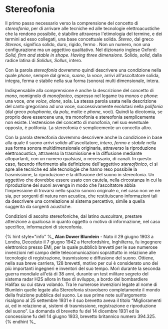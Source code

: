 # Stereofonia

Il primo passo necessario verso la comprensione del concetto di _stereofonia_, per di arrivare alle tecniche ed alle tecnologie elettroacustiche che la rendono possibile, è stabilire attraverso l'etimologia del termine, e dei termini ad esso collegati, una base concettuale solida. _Stereo_, dal greco _Stereos_, significa solido, duro, rigido, fermo . Non un numero, non una configurazione ma un aggettivo qualitativo. Nel dizionario inglese Oxford: _Solid, firm and stable in shape. Having three dimensions_. Solido, _solid_, dalla radice latina di _Solidus, Sollus_, intero.

Con la parola _stereofonia_ dovremmo quindi descrivere una condizione nella quale _phone_, sempre dal greco, _suono_, la _voce_, arrivi all'ascoltatore solida, integra, ferma e stabile nella sua forma (sonora) multi dimensionale, intera.

Indispensabile alla comprensione è anche la descrizione del concetto di _mono_, nomignolo di _monofonico_, espresso nel legame tra _monos_ e _phone_: una voce, _one voice_, _alone_, sola. La stessa parola usata nella descrizione del canto gregoriano ad una voce, successivamente evolutasi nella _polifonia_ (dal greco _poluphonia_, da _polu_, molte e _phone_, voci). Quindi la dicotomia, se proprio deve essercene una, tra monofonia e stereofonia semplicemente non esiste. L'estensione del concetto di monofonia, nel suo eventuale opposto, è polifonia. La stereofonia è semplicemente un concetto altro.

Con la parola stereofonia dovremmo descrivere anche la condizione in base alla quale il suono arrivi _solido_ all'ascoltatore, _intero, fermo e stabile_ nella sua forma sonora multidimensionale originaria, attraverso la riproduzione elettroacustica, attraverso la trasmissione e la diffusione mediante altoparlanti, con un numero qualsiasi, o necessario, di canali. In questo caso, facendo riferimento alla definizione dell'aggettivo _stereofònico_, ci si apre alle tecniche ed alle tecnologie che hanno reso possibile la trasmissione, la riproduzione e la diffusione del suono in stereofonia. Un aggettivo che dovrebbe essere usato con cautela, nella circostanza in cui la riproduzione dei suoni avvenga in modo che l’ascoltatore abbia l’impressione di trovarsi nello spazio sonoro originale o, nel caso non ve ne sia, per sorgenti di natura non acustica, che restituiscano informazioni tali da descrivere una correlazione al sistema percettivo, simile a quella suggerita da sorgenti acustiche.

Condizioni di ascolto stereofoniche, dal latino _auscultare_, prestare attenzione a qualcosa in quanto oggetto o motivo di informazione, nel caso specifico, informazioni di stereofonia.

{% hint style="info" %_
**Alan Dower Blumlein** - Nato il 29 giugno 1903 a Londra, Deceduto il 7 giugno 1942 a Herefordshire, Inghilterra, fu ingegnere elettronico presso EMI, per la quale pubblicò brevetti per le sue numerose invenzioni nel campo delle telecomunicazioni soprattutto in relazione alle tecnologie di registrazione, trasmissione e diffusione del suono. Ottiene, nella sua breve carriera, 128 brevetti, motivo per cui è considerato uno dei più importanti ingegneri e inventori del suo tempo. Morì durante la seconda guerra mondiale all'età di 38 anni, durante un test militare segreto del sistema radar H2S allora in fase di sviluppo, a bordo del bombardiere Halifax su cui stava volando. Tra le numerose invenzioni legate al nome di Blumlein quelle legate alla Stereofonia stravolsero completamente il mondo della fruizione pubblica del suono. Le sue prime note sull'argomento risalgono al 25 settembre 1931 e il suo brevetto aveva il titolo “Miglioramenti ai, ed in relazione ai, sistemi di trasmissione, registrazione e riproduzione del suono”. La domanda di brevetto fu del 14 dicembre 1931 ed la concessione fu dell 14 giugno 1933, brevetto britannico numero 394.325.
{% endhint %_



